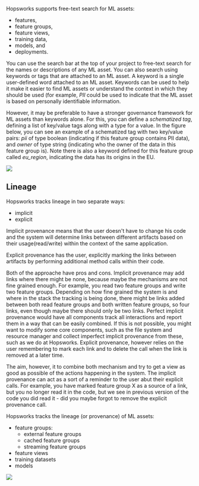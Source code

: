 Hopsworks supports free-text search for ML assets:

* features,
* feature groups,
* feature views,
* training data,
* models, and
* deployments.

You can use the search bar at the top of your project to free-text search for the names or descriptions of any ML asset. You can also search using keywords or tags that are attached to an ML asset.
A keyword is a single user-defined word attached to an ML asset. Keywords can be used to help it make it easier to find ML assets or understand the context in which they should be used (for example, *PII* could be used to indicate that the ML asset is based on personally identifiable information.

However, it may be preferable to have a stronger governance framework for ML assets than keywords alone. For this, you can define a *schematized tag*, defining a list of key/value tags along with a type for a value. In the figure below, you can see an example of a schematized tag with two key/value pairs: *pii* of type boolean (indicating if this feature group contains PII data), and *owner* of type string (indicating who the owner of the data in this feature group is). Note there is also a keyword defined for this feature group called *eu_region*, indicating the data has its origins in the EU.


<img src="../../../assets/images/concepts/projects/tags-keywords.png">


## Lineage

Hopsworks tracks lineage in two separate ways:
* implicit
* explicit

Implicit provenance means that the user doesn't have to change his code and the system will determine links between different artifacts based on their usage(read/write) within the context of the same application. 

Explicit provenance has the user, explicitly marking the links between artifacts by performing additional method calls within their code.

Both of the approache have pros and cons. Implicit provenance may add links where there might be none, because maybe the mechanisms are not fine grained enough. For example, you read two feature groups and write two feature groups. 
Depending on how fine grained the system is and where in the stack the tracking is being done, there might be links added between both read feature groups and both written feature groups, so four links, even though maybe there should only be two links. Perfect implicit provenance would have all components track all interactions and report them in a way that can be easily combined. If this is not possible, you might want to modify some core components, such as the file system and resource manager and collect imperfect implicit provenance from these, such as we do at Hopsworks. 
Explicit provenance, however relies on the user remembering to mark each link and to delete the call when the link is removed at a later time. 

The aim, however, it to combine both mechanism and try to get a view as good as possible of the actions happening in the system. The implicit provenance can act as a sort of a reminder to the user abut their explicit calls. For example, you have marked feature group X as a source of a link, but you no longer read it in the code, but we see in previous version of the code you did read it -  did you maybe forgot to remove the explicit provenance call.

Hopsworks tracks the lineage (or provenance) of ML assets:
* feature groups:
	- external feature groups
    - cached feature groups
    - streaming feature groups
* feature views
* training datasets
* models

<img src="../../../assets/images/concepts/projects/provenance.png">